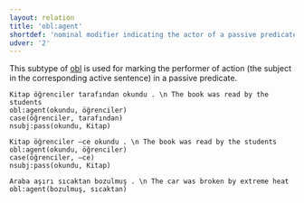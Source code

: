 ```yaml
---
layout: relation
title: 'obl:agent'
shortdef: 'nominal modifier indicating the actor of a passive predicate'
udver: '2'
---
```


This subtype of [obl]() is used for marking the performer of action (the subject in the corresponding active sentence) in a passive predicate.

~~~ sdparse
Kitap öğrenciler tarafından okundu . \n The book was read by the students
obl:agent(okundu, öğrenciler)
case(öğrenciler, tarafından)
nsubj:pass(okundu, Kitap)
~~~

~~~ sdparse
Kitap öğrenciler –ce okundu . \n The book was read by the students
obl:agent(okundu, öğrenciler)
case(öğrenciler, –ce)
nsubj:pass(okundu, Kitap)
~~~

~~~ sdparse
Araba aşırı sıcaktan bozulmuş . \n The car was broken by extreme heat
obl:agent(bozulmuş, sıcaktan)
~~~

<!-- Interlanguage links updated Út 9. května 2023, 20:04:27 CEST -->

